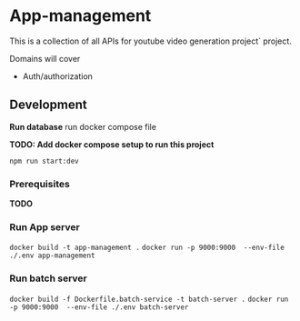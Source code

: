 # App-management

This is a collection of all APIs for youtube video generation project` project.

Domains will cover

- Auth/authorization

## Development

**Run database**
run docker compose file

**TODO: Add docker compose setup to run this project**

`npm run start:dev`

### Prerequisites

**TODO**

### Run App server

`docker build -t app-management .`
`docker run -p 9000:9000  --env-file ./.env app-management`


### Run batch server

`docker build -f Dockerfile.batch-service -t batch-server .`
`docker run -p 9000:9000  --env-file ./.env batch-server`
